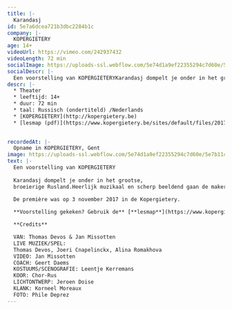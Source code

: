 ```yaml
---
title: |-
  Karandasj
id: 5e7a6dcea721b3dbc2284b1c
company: |-
  KOPERGIETERY
age: 14+
videoUrl: https://vimeo.com/242937432
videoLength: 72 min
socialImage: https://uploads-ssl.webflow.com/5e74d1a9ef22355294c7d60e/5e7a6cd2f212a804250a0bef_Kopergietery_Karandasj7(c)PhileDeprez.jpg
socialDescr: |-
  Een voorstelling van KOPERGIETERYKarandasj dompelt je onder in het grootse,broeierige Rusland.Heerlijk muzikaal en scherp beeldend gaan de makers, 100 jaar na het uitbreken van de Russische Revolutie, op zoek naar de Russische ziel en ieders zoektocht naar een identiteit.
descr: |-
  * Theater
  * leeftijd: 14+
  * duur: 72 min
  * taal: Russisch (ondertiteld) /Nederlands
  * [KOPERGIETERY](http://kopergietery.be)
  * [lesmap (pdf)](https://www.kopergietery.be/sites/default/files/2017-11/SCHO_Karandasj_infomap_0.pdf)

  ‍
recordedAt: |-
  Opname in KOPERGIETERY, Gent
image: https://uploads-ssl.webflow.com/5e74d1a9ef22355294c7d60e/5e7b11c5b2f446375af25a02_Kopergietery_Karandasj7(c)PhileDeprez.jpg
text: |-
  Een voorstelling van KOPERGIETERY
  
  Karandasj dompelt je onder in het grootse,
  broeierige Rusland.Heerlijk muzikaal en scherp beeldend gaan de makers, 100 jaar na het uitbreken van de Russische Revolutie, op zoek naar de Russische ziel en ieders zoektocht naar een identiteit.
  
  De première was op 3 november 2017 in de Kopergietery.

  ‍**Voorstelling gekeken? Gebruik de** [**lesmap**](https://www.kopergietery.be/sites/default/files/2017-11/SCHO_Karandasj_infomap_0.pdf) **voor nog meer plezier.**

  **Credits**

  VAN: Thomas Devos & Jan Missotten
  LIVE MUZIEK/SPEL:
  Thomas Devos, Joeri Cnapelinckx, Alina Romakhova
  VIDEO: Jan Missotten
  COACH: Geert Daems
  KOSTUUMS/SCENOGRAFIE: Leentje Kerremans
  KOOR: Chor-Rus
  LICHTONTWERP: Jeroen Doise
  KLANK: Korneel Moreaux
  FOTO: Phile Deprez
---
```

